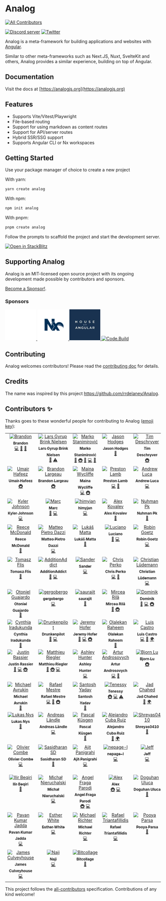 # Analog

<!-- prettier-ignore-start -->
<!-- ALL-CONTRIBUTORS-BADGE:START - Do not remove or modify this section -->
[![All Contributors](https://img.shields.io/badge/all_contributors-94-orange.svg?style=flat-square)](#contributors-)
<!-- ALL-CONTRIBUTORS-BADGE:END -->
<!-- prettier-ignore-end -->

[![Discord server](https://dcbadge.vercel.app/api/server/mKC2Ec48U5?style=flat-square)](https://chat.analogjs.org/) [![Twitter](https://img.shields.io/twitter/follow/analogjs)](https://twitter.com/analogjs)

Analog is a meta-framework for building applications and websites with [Angular](https://angular.dev).

Similar to other meta-frameworks such as Next.JS, Nuxt, SvelteKit and others, Analog provides a similar experience, building on top of Angular.

## Documentation

Visit the docs at [https://analogjs.org](https://analogjs.org)

## Features

- Supports Vite/Vitest/Playwright
- File-based routing
- Support for using markdown as content routes
- Support for API/server routes
- Hybrid SSR/SSG support
- Supports Angular CLI or Nx workspaces

## Getting Started

Use your package manager of choice to create a new project

With yarn:

```sh
yarn create analog
```

With npm:

```sh
npm init analog
```

With pnpm:

```sh
pnpm create analog
```

Follow the prompts to scaffold the project and start the development server.

[![Open in StackBlitz](https://developer.stackblitz.com/img/open_in_stackblitz.svg)](https://analogjs.org/new)

## Supporting Analog

Analog is an MIT-licensed open source project with its ongoing development made possible by contributors and sponsors.

[Become a Sponsor!](https://github.com/sponsors/brandonroberts).

### Sponsors

<a href="https://github.blog/2023-04-12-github-accelerator-our-first-cohort-and-whats-next/" target="_blank">
  <img src="https://github.com/analogjs/analog/blob/main/apps/docs-app/static/img/logos/github-logo.svg" width="100px" height="100px" alt="GitHub Accelerator" />
</a>

<a href="https://nx.dev" target="_blank">
  <img src="https://github.com/analogjs/analog/blob/main/apps/docs-app/static/img/logos/nx.svg" width="100px" height="100px" alt="NxDevTools" />
</a>

<a href="https://houseofangular.io" target="_blank">
  <img src="https://github.com/analogjs/analog/blob/main/apps/docs-app/static/img/logos/house-of-angular.png" width="100px" height="100px" alt="House of Angular" />
</a>

<a href="https://code.build" target="_blank">
  <img src="https://github.com/analogjs/analog/blob/main/apps/docs-app/static/img/logos/code.build-1x1.svg" width="100px" height="100px" alt="Code.Build" />
</a>

## Contributing

Analog welcomes contributors! Please read the [contributing doc](https://github.com/analogjs/analog/blob/main/CONTRIBUTING.md) for details.

## Credits

The name was inspired by this project https://github.com/rrdelaney/Analog.

## Contributors ✨

Thanks goes to these wonderful people for contributing to Analog ([emoji key](https://allcontributors.org/docs/en/emoji-key)):

<!-- ALL-CONTRIBUTORS-LIST:START - Do not remove or modify this section -->
<!-- prettier-ignore-start -->
<!-- markdownlint-disable -->
<table>
  <tbody>
    <tr>
      <td align="center" valign="top" width="14.28%"><a href="https://brandonroberts.dev"><img src="https://avatars.githubusercontent.com/u/42211?v=4?s=100" width="100px;" alt="Brandon"/><br /><sub><b>Brandon</b></sub></a><br /><a href="https://github.com/analogjs/analog/commits?author=brandonroberts" title="Code">💻</a> <a href="https://github.com/analogjs/analog/commits?author=brandonroberts" title="Documentation">📖</a> <a href="#ideas-brandonroberts" title="Ideas, Planning, & Feedback">🤔</a></td>
      <td align="center" valign="top" width="14.28%"><a href="https://dev.to/layzee"><img src="https://avatars.githubusercontent.com/u/6364586?v=4?s=100" width="100px;" alt="Lars Gyrup Brink Nielsen"/><br /><sub><b>Lars Gyrup Brink Nielsen</b></sub></a><br /><a href="https://github.com/analogjs/analog/commits?author=LayZeeDK" title="Documentation">📖</a> <a href="https://github.com/analogjs/analog/commits?author=LayZeeDK" title="Tests">⚠️</a></td>
      <td align="center" valign="top" width="14.28%"><a href="https://dev.to/markostanimirovic"><img src="https://avatars.githubusercontent.com/u/17877290?v=4?s=100" width="100px;" alt="Marko Stanimirović"/><br /><sub><b>Marko Stanimirović</b></sub></a><br /><a href="#tool-markostanimirovic" title="Tools">🔧</a> <a href="#infra-markostanimirovic" title="Infrastructure (Hosting, Build-Tools, etc)">🚇</a> <a href="https://github.com/analogjs/analog/commits?author=markostanimirovic" title="Documentation">📖</a> <a href="https://github.com/analogjs/analog/commits?author=markostanimirovic" title="Code">💻</a> <a href="#design-markostanimirovic" title="Design">🎨</a></td>
      <td align="center" valign="top" width="14.28%"><a href="https://github.com/jasonhodges"><img src="https://avatars.githubusercontent.com/u/1988476?v=4?s=100" width="100px;" alt="Jason Hodges"/><br /><sub><b>Jason Hodges</b></sub></a><br /><a href="https://github.com/analogjs/analog/commits?author=jasonhodges" title="Documentation">📖</a></td>
      <td align="center" valign="top" width="14.28%"><a href="http://timdeschryver.dev"><img src="https://avatars.githubusercontent.com/u/28659384?v=4?s=100" width="100px;" alt="Tim Deschryver"/><br /><sub><b>Tim Deschryver</b></sub></a><br /><a href="#infra-timdeschryver" title="Infrastructure (Hosting, Build-Tools, etc)">🚇</a></td>
      <td align="center" valign="top" width="14.28%"><a href="http://dalenguyen.me"><img src="https://avatars.githubusercontent.com/u/14116156?v=4?s=100" width="100px;" alt="Dale Nguyen"/><br /><sub><b>Dale Nguyen</b></sub></a><br /><a href="https://github.com/analogjs/analog/commits?author=dalenguyen" title="Code">💻</a> <a href="#design-dalenguyen" title="Design">🎨</a></td>
      <td align="center" valign="top" width="14.28%"><a href="https://github.com/Villanuevand"><img src="https://avatars.githubusercontent.com/u/1209238?v=4?s=100" width="100px;" alt="Andrés Villanueva"/><br /><sub><b>Andrés Villanueva</b></sub></a><br /><a href="https://github.com/analogjs/analog/commits?author=Villanuevand" title="Documentation">📖</a> <a href="#translation-Villanuevand" title="Translation">🌍</a></td>
    </tr>
    <tr>
      <td align="center" valign="top" width="14.28%"><a href="https://umairhafeez.com"><img src="https://avatars.githubusercontent.com/u/6948878?v=4?s=100" width="100px;" alt="Umair Hafeez"/><br /><sub><b>Umair Hafeez</b></sub></a><br /><a href="#infra-umairhm" title="Infrastructure (Hosting, Build-Tools, etc)">🚇</a></td>
      <td align="center" valign="top" width="14.28%"><a href="https://github.com/Yberion"><img src="https://avatars.githubusercontent.com/u/4186385?v=4?s=100" width="100px;" alt="Brandon Largeau"/><br /><sub><b>Brandon Largeau</b></sub></a><br /><a href="#infra-Yberion" title="Infrastructure (Hosting, Build-Tools, etc)">🚇</a></td>
      <td align="center" valign="top" width="14.28%"><a href="https://mainawycliffe.dev/"><img src="https://avatars.githubusercontent.com/u/12270550?v=4?s=100" width="100px;" alt="Maina Wycliffe"/><br /><sub><b>Maina Wycliffe</b></sub></a><br /><a href="https://github.com/analogjs/analog/commits?author=mainawycliffe" title="Code">💻</a> <a href="#infra-mainawycliffe" title="Infrastructure (Hosting, Build-Tools, etc)">🚇</a></td>
      <td align="center" valign="top" width="14.28%"><a href="http://www.prestonlamb.com"><img src="https://avatars.githubusercontent.com/u/2006222?v=4?s=100" width="100px;" alt="Preston Lamb"/><br /><sub><b>Preston Lamb</b></sub></a><br /><a href="https://github.com/analogjs/analog/commits?author=pjlamb12" title="Code">💻</a> <a href="https://github.com/analogjs/analog/commits?author=pjlamb12" title="Documentation">📖</a></td>
      <td align="center" valign="top" width="14.28%"><a href="https://iamandrewluca.com"><img src="https://avatars.githubusercontent.com/u/1881266?v=4?s=100" width="100px;" alt="Andrew Luca"/><br /><sub><b>Andrew Luca</b></sub></a><br /><a href="https://github.com/analogjs/analog/commits?author=iamandrewluca" title="Code">💻</a></td>
      <td align="center" valign="top" width="14.28%"><a href="https://nartc.me"><img src="https://avatars.githubusercontent.com/u/25516557?v=4?s=100" width="100px;" alt="Chau Tran"/><br /><sub><b>Chau Tran</b></sub></a><br /><a href="https://github.com/analogjs/analog/commits?author=nartc" title="Code">💻</a> <a href="#infra-nartc" title="Infrastructure (Hosting, Build-Tools, etc)">🚇</a></td>
      <td align="center" valign="top" width="14.28%"><a href="https://github.com/simitch1"><img src="https://avatars.githubusercontent.com/u/20285365?v=4?s=100" width="100px;" alt="Simone "/><br /><sub><b>Simone </b></sub></a><br /><a href="https://github.com/analogjs/analog/commits?author=simitch1" title="Code">💻</a></td>
    </tr>
    <tr>
      <td align="center" valign="top" width="14.28%"><a href="http://kylerjohnson.dev"><img src="https://avatars.githubusercontent.com/u/75549176?v=4?s=100" width="100px;" alt="Kyler Johnson"/><br /><sub><b>Kyler Johnson</b></sub></a><br /><a href="https://github.com/analogjs/analog/commits?author=KylerJohnsonDev" title="Code">💻</a></td>
      <td align="center" valign="top" width="14.28%"><a href="https://marcjulian.de/?ref=github"><img src="https://avatars.githubusercontent.com/u/8985933?v=4?s=100" width="100px;" alt="Marc"/><br /><sub><b>Marc</b></sub></a><br /><a href="https://github.com/analogjs/analog/commits?author=marcjulian" title="Documentation">📖</a> <a href="https://github.com/analogjs/analog/commits?author=marcjulian" title="Code">💻</a></td>
      <td align="center" valign="top" width="14.28%"><a href="https://github.com/himyjan"><img src="https://avatars.githubusercontent.com/u/51815522?v=4?s=100" width="100px;" alt="himyjan"/><br /><sub><b>himyjan</b></sub></a><br /><a href="https://github.com/analogjs/analog/commits?author=himyjan" title="Code">💻</a></td>
      <td align="center" valign="top" width="14.28%"><a href="https://github.com/TicTak21"><img src="https://avatars.githubusercontent.com/u/44474697?v=4?s=100" width="100px;" alt="Alex Kovalev"/><br /><sub><b>Alex Kovalev</b></sub></a><br /><a href="https://github.com/analogjs/analog/commits?author=TicTak21" title="Documentation">📖</a></td>
      <td align="center" valign="top" width="14.28%"><a href="http://www.linkedin.com/in/nuhmanpk"><img src="https://avatars.githubusercontent.com/u/62880706?v=4?s=100" width="100px;" alt="Nuhman Pk"/><br /><sub><b>Nuhman Pk</b></sub></a><br /><a href="https://github.com/analogjs/analog/commits?author=nuhmanpk" title="Documentation">📖</a></td>
      <td align="center" valign="top" width="14.28%"><a href="https://github.com/miluoshi"><img src="https://avatars.githubusercontent.com/u/1130547?v=4?s=100" width="100px;" alt="Miloš Lajtman"/><br /><sub><b>Miloš Lajtman</b></sub></a><br /><a href="https://github.com/analogjs/analog/commits?author=miluoshi" title="Code">💻</a></td>
      <td align="center" valign="top" width="14.28%"><a href="https://www.youtube.com/c/CodeShotsWithProfanis"><img src="https://avatars.githubusercontent.com/u/7045092?v=4?s=100" width="100px;" alt="profanis"/><br /><sub><b>profanis</b></sub></a><br /><a href="https://github.com/analogjs/analog/commits?author=profanis" title="Code">💻</a></td>
    </tr>
    <tr>
      <td align="center" valign="top" width="14.28%"><a href="https://github.com/hrmcdonald"><img src="https://avatars.githubusercontent.com/u/39349270?v=4?s=100" width="100px;" alt="Reece McDonald"/><br /><sub><b>Reece McDonald</b></sub></a><br /><a href="https://github.com/analogjs/analog/commits?author=hrmcdonald" title="Documentation">📖</a></td>
      <td align="center" valign="top" width="14.28%"><a href="https://ilteoood.xyz/"><img src="https://avatars.githubusercontent.com/u/6383527?v=4?s=100" width="100px;" alt="Matteo Pietro Dazzi"/><br /><sub><b>Matteo Pietro Dazzi</b></sub></a><br /><a href="https://github.com/analogjs/analog/commits?author=ilteoood" title="Code">💻</a></td>
      <td align="center" valign="top" width="14.28%"><a href="http://lukasmatta.com"><img src="https://avatars.githubusercontent.com/u/4323927?v=4?s=100" width="100px;" alt="Lukáš Matta"/><br /><sub><b>Lukáš Matta</b></sub></a><br /><a href="https://github.com/analogjs/analog/commits?author=lukasmatta" title="Documentation">📖</a></td>
      <td align="center" valign="top" width="14.28%"><a href="http://ngrome.io"><img src="https://avatars.githubusercontent.com/u/281553?v=4?s=100" width="100px;" alt="Luciano"/><br /><sub><b>Luciano</b></sub></a><br /><a href="https://github.com/analogjs/analog/commits?author=lucianomurr" title="Documentation">📖</a> <a href="https://github.com/analogjs/analog/commits?author=lucianomurr" title="Code">💻</a></td>
      <td align="center" valign="top" width="14.28%"><a href="https://goetzrobin.github.io"><img src="https://avatars.githubusercontent.com/u/35136007?v=4?s=100" width="100px;" alt="Robin Goetz"/><br /><sub><b>Robin Goetz</b></sub></a><br /><a href="https://github.com/analogjs/analog/commits?author=goetzrobin" title="Code">💻</a></td>
      <td align="center" valign="top" width="14.28%"><a href="https://github.com/ch1ffa"><img src="https://avatars.githubusercontent.com/u/17417010?v=4?s=100" width="100px;" alt="Vadim Evseev"/><br /><sub><b>Vadim Evseev</b></sub></a><br /><a href="https://github.com/analogjs/analog/commits?author=ch1ffa" title="Code">💻</a></td>
      <td align="center" valign="top" width="14.28%"><a href="https://k9n.dev"><img src="https://avatars.githubusercontent.com/u/4279702?v=4?s=100" width="100px;" alt="Danny Koppenhagen"/><br /><sub><b>Danny Koppenhagen</b></sub></a><br /><a href="https://github.com/analogjs/analog/commits?author=d-koppenhagen" title="Documentation">📖</a> <a href="https://github.com/analogjs/analog/commits?author=d-koppenhagen" title="Code">💻</a></td>
    </tr>
    <tr>
      <td align="center" valign="top" width="14.28%"><a href="https://tomwebwalker.pl/"><img src="https://avatars.githubusercontent.com/u/11270899?v=4?s=100" width="100px;" alt="Tomasz Flis"/><br /><sub><b>Tomasz Flis</b></sub></a><br /><a href="https://github.com/analogjs/analog/commits?author=TomWebwalker" title="Documentation">📖</a></td>
      <td align="center" valign="top" width="14.28%"><a href="https://github.com/AdditionAddict"><img src="https://avatars.githubusercontent.com/u/48436581?v=4?s=100" width="100px;" alt="AdditionAddict"/><br /><sub><b>AdditionAddict</b></sub></a><br /><a href="https://github.com/analogjs/analog/commits?author=AdditionAddict" title="Documentation">📖</a> <a href="https://github.com/analogjs/analog/commits?author=AdditionAddict" title="Code">💻</a></td>
      <td align="center" valign="top" width="14.28%"><a href="https://www.linkedin.com/in/sander-t-0a461458"><img src="https://avatars.githubusercontent.com/u/17591696?v=4?s=100" width="100px;" alt="Sander"/><br /><sub><b>Sander</b></sub></a><br /><a href="https://github.com/analogjs/analog/commits?author=sand4rt" title="Code">💻</a></td>
      <td align="center" valign="top" width="14.28%"><a href="http://perko.dev"><img src="https://avatars.githubusercontent.com/u/5384791?v=4?s=100" width="100px;" alt="Chris Perko"/><br /><sub><b>Chris Perko</b></sub></a><br /><a href="https://github.com/analogjs/analog/commits?author=BaronVonPerko" title="Code">💻</a> <a href="https://github.com/analogjs/analog/commits?author=BaronVonPerko" title="Documentation">📖</a></td>
      <td align="center" valign="top" width="14.28%"><a href="https://christianlydemann.com"><img src="https://avatars.githubusercontent.com/u/9210691?v=4?s=100" width="100px;" alt="Christian Lüdemann"/><br /><sub><b>Christian Lüdemann</b></sub></a><br /><a href="https://github.com/analogjs/analog/commits?author=lydemann" title="Code">💻</a></td>
      <td align="center" valign="top" width="14.28%"><a href="http://yasser.page"><img src="https://avatars.githubusercontent.com/u/9917969?v=4?s=100" width="100px;" alt="Yasser"/><br /><sub><b>Yasser</b></sub></a><br /><a href="https://github.com/analogjs/analog/commits?author=yassernasc" title="Code">💻</a></td>
      <td align="center" valign="top" width="14.28%"><a href="https://github.com/MDyrcz5"><img src="https://avatars.githubusercontent.com/u/23345904?v=4?s=100" width="100px;" alt="Michał Dyrcz"/><br /><sub><b>Michał Dyrcz</b></sub></a><br /><a href="https://github.com/analogjs/analog/commits?author=MDyrcz5" title="Code">💻</a></td>
    </tr>
    <tr>
      <td align="center" valign="top" width="14.28%"><a href="https://github.com/otonielguajardo"><img src="https://avatars.githubusercontent.com/u/23427095?v=4?s=100" width="100px;" alt="Otoniel Guajardo"/><br /><sub><b>Otoniel Guajardo</b></sub></a><br /><a href="https://github.com/analogjs/analog/commits?author=otonielguajardo" title="Documentation">📖</a></td>
      <td align="center" valign="top" width="14.28%"><a href="https://github.com/gergobergo"><img src="https://avatars.githubusercontent.com/u/25322572?v=4?s=100" width="100px;" alt="gergobergo"/><br /><sub><b>gergobergo</b></sub></a><br /><a href="https://github.com/analogjs/analog/commits?author=gergobergo" title="Code">💻</a></td>
      <td align="center" valign="top" width="14.28%"><a href="https://github.com/saurajit"><img src="https://avatars.githubusercontent.com/u/3590300?v=4?s=100" width="100px;" alt="saurajit"/><br /><sub><b>saurajit</b></sub></a><br /><a href="https://github.com/analogjs/analog/commits?author=saurajit" title="Documentation">📖</a></td>
      <td align="center" valign="top" width="14.28%"><a href="http://www.monocube.com"><img src="https://avatars.githubusercontent.com/u/2464830?v=4?s=100" width="100px;" alt="Mircea Rilă"/><br /><sub><b>Mircea Rilă</b></sub></a><br /><a href="https://github.com/analogjs/analog/commits?author=zawasp" title="Documentation">📖</a> <a href="#infra-zawasp" title="Infrastructure (Hosting, Build-Tools, etc)">🚇</a></td>
      <td align="center" valign="top" width="14.28%"><a href="https://dafnik.me"><img src="https://avatars.githubusercontent.com/u/16242839?v=4?s=100" width="100px;" alt="Dominik"/><br /><sub><b>Dominik</b></sub></a><br /><a href="https://github.com/analogjs/analog/commits?author=Dafnik" title="Documentation">📖</a> <a href="https://github.com/analogjs/analog/commits?author=Dafnik" title="Code">💻</a> <a href="#infra-Dafnik" title="Infrastructure (Hosting, Build-Tools, etc)">🚇</a></td>
      <td align="center" valign="top" width="14.28%"><a href="https://henriquecustodia.dev"><img src="https://avatars.githubusercontent.com/u/5140430?v=4?s=100" width="100px;" alt="Henrique Custódia"/><br /><sub><b>Henrique Custódia</b></sub></a><br /><a href="https://github.com/analogjs/analog/commits?author=henriquecustodia" title="Documentation">📖</a></td>
      <td align="center" valign="top" width="14.28%"><a href="https://isoden.dev"><img src="https://avatars.githubusercontent.com/u/3771988?v=4?s=100" width="100px;" alt="ISODA Yu"/><br /><sub><b>ISODA Yu</b></sub></a><br /><a href="https://github.com/analogjs/analog/commits?author=isoden" title="Documentation">📖</a></td>
    </tr>
    <tr>
      <td align="center" valign="top" width="14.28%"><a href="http://cynthia-developer.netlify.com"><img src="https://avatars.githubusercontent.com/u/37863089?v=4?s=100" width="100px;" alt="Cynthia Iradukunda"/><br /><sub><b>Cynthia Iradukunda</b></sub></a><br /><a href="https://github.com/analogjs/analog/commits?author=ciradu2204" title="Documentation">📖</a></td>
      <td align="center" valign="top" width="14.28%"><a href="https://github.com/Drunkenpilot"><img src="https://avatars.githubusercontent.com/u/2257567?v=4?s=100" width="100px;" alt="Drunkenpilot"/><br /><sub><b>Drunkenpilot</b></sub></a><br /><a href="https://github.com/analogjs/analog/commits?author=Drunkenpilot" title="Documentation">📖</a> <a href="https://github.com/analogjs/analog/commits?author=Drunkenpilot" title="Code">💻</a></td>
      <td align="center" valign="top" width="14.28%"><a href="https://github.com/jeremyhofer"><img src="https://avatars.githubusercontent.com/u/17076628?v=4?s=100" width="100px;" alt="Jeremy Hofer"/><br /><sub><b>Jeremy Hofer</b></sub></a><br /><a href="https://github.com/analogjs/analog/commits?author=jeremyhofer" title="Documentation">📖</a> <a href="https://github.com/analogjs/analog/commits?author=jeremyhofer" title="Code">💻</a> <a href="#infra-jeremyhofer" title="Infrastructure (Hosting, Build-Tools, etc)">🚇</a></td>
      <td align="center" valign="top" width="14.28%"><a href="http://www.routechnology.tech"><img src="https://avatars.githubusercontent.com/u/61606062?v=4?s=100" width="100px;" alt="Olalekan Raheem"/><br /><sub><b>Olalekan Raheem</b></sub></a><br /><a href="https://github.com/analogjs/analog/commits?author=SOG-web" title="Documentation">📖</a></td>
      <td align="center" valign="top" width="14.28%"><a href="https://github.com/luishcastroc"><img src="https://avatars.githubusercontent.com/u/13698269?v=4?s=100" width="100px;" alt="Luis Castro"/><br /><sub><b>Luis Castro</b></sub></a><br /><a href="https://github.com/analogjs/analog/commits?author=luishcastroc" title="Code">💻</a> <a href="https://github.com/analogjs/analog/commits?author=luishcastroc" title="Documentation">📖</a> <a href="#translation-luishcastroc" title="Translation">🌍</a></td>
      <td align="center" valign="top" width="14.28%"><a href="https://github.com/QuantariusRay"><img src="https://avatars.githubusercontent.com/u/31900736?v=4?s=100" width="100px;" alt="Q"/><br /><sub><b>Q</b></sub></a><br /><a href="https://github.com/analogjs/analog/commits?author=QuantariusRay" title="Code">💻</a> <a href="https://github.com/analogjs/analog/commits?author=QuantariusRay" title="Documentation">📖</a></td>
      <td align="center" valign="top" width="14.28%"><a href="https://github.com/cskiwi"><img src="https://avatars.githubusercontent.com/u/847540?v=4?s=100" width="100px;" alt="Glenn Latomme"/><br /><sub><b>Glenn Latomme</b></sub></a><br /><a href="https://github.com/analogjs/analog/commits?author=cskiwi" title="Documentation">📖</a></td>
    </tr>
    <tr>
      <td align="center" valign="top" width="14.28%"><a href="http://www.justinrassier.com"><img src="https://avatars.githubusercontent.com/u/1228424?v=4?s=100" width="100px;" alt="Justin Rassier"/><br /><sub><b>Justin Rassier</b></sub></a><br /><a href="https://github.com/analogjs/analog/commits?author=justinrassier" title="Documentation">📖</a> <a href="https://github.com/analogjs/analog/commits?author=justinrassier" title="Code">💻</a> <a href="#infra-justinrassier" title="Infrastructure (Hosting, Build-Tools, etc)">🚇</a></td>
      <td align="center" valign="top" width="14.28%"><a href="http://riegler.fr"><img src="https://avatars.githubusercontent.com/u/1300985?v=4?s=100" width="100px;" alt="Matthieu Riegler"/><br /><sub><b>Matthieu Riegler</b></sub></a><br /><a href="https://github.com/analogjs/analog/commits?author=JeanMeche" title="Documentation">📖</a> <a href="#infra-JeanMeche" title="Infrastructure (Hosting, Build-Tools, etc)">🚇</a> <a href="https://github.com/analogjs/analog/commits?author=JeanMeche" title="Code">💻</a></td>
      <td align="center" valign="top" width="14.28%"><a href="https://github.com/ashley-hunter"><img src="https://avatars.githubusercontent.com/u/20795331?v=4?s=100" width="100px;" alt="Ashley Hunter"/><br /><sub><b>Ashley Hunter</b></sub></a><br /><a href="https://github.com/analogjs/analog/commits?author=ashley-hunter" title="Code">💻</a></td>
      <td align="center" valign="top" width="14.28%"><a href="http://ng-guru.io"><img src="https://avatars.githubusercontent.com/u/7337691?v=4?s=100" width="100px;" alt="Artur Androsovych"/><br /><sub><b>Artur Androsovych</b></sub></a><br /><a href="https://github.com/analogjs/analog/commits?author=arturovt" title="Code">💻</a> <a href="https://github.com/analogjs/analog/commits?author=arturovt" title="Documentation">📖</a></td>
      <td align="center" valign="top" width="14.28%"><a href="https://bjornlu.com"><img src="https://avatars.githubusercontent.com/u/34116392?v=4?s=100" width="100px;" alt="Bjorn Lu"/><br /><sub><b>Bjorn Lu</b></sub></a><br /><a href="#infra-bluwy" title="Infrastructure (Hosting, Build-Tools, etc)">🚇</a></td>
      <td align="center" valign="top" width="14.28%"><a href="https://github.com/omarbelkhodja"><img src="https://avatars.githubusercontent.com/u/2501093?v=4?s=100" width="100px;" alt="Omar BELKHODJA"/><br /><sub><b>Omar BELKHODJA</b></sub></a><br /><a href="https://github.com/analogjs/analog/commits?author=omarbelkhodja" title="Code">💻</a></td>
      <td align="center" valign="top" width="14.28%"><a href="https://github.com/deepakrudrapaul"><img src="https://avatars.githubusercontent.com/u/25549935?v=4?s=100" width="100px;" alt="Deepak Rudra Paul"/><br /><sub><b>Deepak Rudra Paul</b></sub></a><br /><a href="https://github.com/analogjs/analog/commits?author=deepakrudrapaul" title="Documentation">📖</a></td>
    </tr>
    <tr>
      <td align="center" valign="top" width="14.28%"><a href="https://github.com/mavrukin"><img src="https://avatars.githubusercontent.com/u/239147?v=4?s=100" width="100px;" alt="Michael Avrukin"/><br /><sub><b>Michael Avrukin</b></sub></a><br /><a href="https://github.com/analogjs/analog/commits?author=mavrukin" title="Documentation">📖</a></td>
      <td align="center" valign="top" width="14.28%"><a href="https://github.com/rlmestre"><img src="https://avatars.githubusercontent.com/u/277805?v=4?s=100" width="100px;" alt="Rafael Mestre"/><br /><sub><b>Rafael Mestre</b></sub></a><br /><a href="https://github.com/analogjs/analog/commits?author=rlmestre" title="Code">💻</a> <a href="https://github.com/analogjs/analog/commits?author=rlmestre" title="Documentation">📖</a> <a href="#infra-rlmestre" title="Infrastructure (Hosting, Build-Tools, etc)">🚇</a></td>
      <td align="center" valign="top" width="14.28%"><a href="https://github.com/santoshyadavdev"><img src="https://avatars.githubusercontent.com/u/11923975?v=4?s=100" width="100px;" alt="Santosh Yadav"/><br /><sub><b>Santosh Yadav</b></sub></a><br /><a href="https://github.com/analogjs/analog/commits?author=santoshyadavdev" title="Documentation">📖</a></td>
      <td align="center" valign="top" width="14.28%"><a href="https://github.com/Tenessy"><img src="https://avatars.githubusercontent.com/u/65855673?v=4?s=100" width="100px;" alt="Tenessy"/><br /><sub><b>Tenessy</b></sub></a><br /><a href="#infra-Tenessy" title="Infrastructure (Hosting, Build-Tools, etc)">🚇</a> <a href="https://github.com/analogjs/analog/commits?author=Tenessy" title="Code">💻</a> <a href="https://github.com/analogjs/analog/commits?author=Tenessy" title="Tests">⚠️</a></td>
      <td align="center" valign="top" width="14.28%"><a href="https://github.com/Jad31"><img src="https://avatars.githubusercontent.com/u/46532649?v=4?s=100" width="100px;" alt="Jad Chahed"/><br /><sub><b>Jad Chahed</b></sub></a><br /><a href="https://github.com/analogjs/analog/commits?author=Jad31" title="Documentation">📖</a> <a href="#translation-Jad31" title="Translation">🌍</a></td>
      <td align="center" valign="top" width="14.28%"><a href="https://www.gta-sa.com.br/"><img src="https://avatars.githubusercontent.com/u/40439982?v=4?s=100" width="100px;" alt="Gesiel Rosa"/><br /><sub><b>Gesiel Rosa</b></sub></a><br /><a href="https://github.com/analogjs/analog/commits?author=gesielrosa" title="Documentation">📖</a> <a href="#translation-gesielrosa" title="Translation">🌍</a></td>
      <td align="center" valign="top" width="14.28%"><a href="http://besimgurbuz.dev/"><img src="https://avatars.githubusercontent.com/u/33575384?v=4?s=100" width="100px;" alt="Besim Gürbüz"/><br /><sub><b>Besim Gürbüz</b></sub></a><br /><a href="https://github.com/analogjs/analog/commits?author=besimgurbuz" title="Documentation">📖</a> <a href="#translation-besimgurbuz" title="Translation">🌍</a></td>
    </tr>
    <tr>
      <td align="center" valign="top" width="14.28%"><a href="https://github.com/lukasnys"><img src="https://avatars.githubusercontent.com/u/22593230?v=4?s=100" width="100px;" alt="Lukas Nys"/><br /><sub><b>Lukas Nys</b></sub></a><br /><a href="https://github.com/analogjs/analog/commits?author=lukasnys" title="Documentation">📖</a></td>
      <td align="center" valign="top" width="14.28%"><a href="https://github.com/alaendle"><img src="https://avatars.githubusercontent.com/u/969523?v=4?s=100" width="100px;" alt="Andreas Ländle"/><br /><sub><b>Andreas Ländle</b></sub></a><br /><a href="https://github.com/analogjs/analog/commits?author=alaendle" title="Code">💻</a></td>
      <td align="center" valign="top" width="14.28%"><a href="https://ksgn.dev"><img src="https://avatars.githubusercontent.com/u/498197?v=4?s=100" width="100px;" alt="Pascal Küsgen"/><br /><sub><b>Pascal Küsgen</b></sub></a><br /><a href="https://github.com/analogjs/analog/commits?author=Pascalmh" title="Documentation">📖</a></td>
      <td align="center" valign="top" width="14.28%"><a href="http://alejandrocuba.com"><img src="https://avatars.githubusercontent.com/u/6283346?v=4?s=100" width="100px;" alt="Alejandro Cuba Ruiz"/><br /><sub><b>Alejandro Cuba Ruiz</b></sub></a><br /><a href="https://github.com/analogjs/analog/commits?author=alejandrocuba" title="Documentation">📖</a> <a href="#translation-alejandrocuba" title="Translation">🌍</a></td>
      <td align="center" valign="top" width="14.28%"><a href="https://github.com/Shreyas0410"><img src="https://avatars.githubusercontent.com/u/70795867?v=4?s=100" width="100px;" alt="Shreyas0410"/><br /><sub><b>Shreyas0410</b></sub></a><br /><a href="https://github.com/analogjs/analog/commits?author=Shreyas0410" title="Documentation">📖</a></td>
      <td align="center" valign="top" width="14.28%"><a href="https://github.com/Den-dp"><img src="https://avatars.githubusercontent.com/u/1770529?v=4?s=100" width="100px;" alt="Denis Bendrikov"/><br /><sub><b>Denis Bendrikov</b></sub></a><br /><a href="https://github.com/analogjs/analog/commits?author=Den-dp" title="Documentation">📖</a></td>
      <td align="center" valign="top" width="14.28%"><a href="https://github.com/iancharlesdouglas"><img src="https://avatars.githubusercontent.com/u/3481593?v=4?s=100" width="100px;" alt="iancharlesdouglas"/><br /><sub><b>iancharlesdouglas</b></sub></a><br /><a href="https://github.com/analogjs/analog/commits?author=iancharlesdouglas" title="Documentation">📖</a></td>
    </tr>
    <tr>
      <td align="center" valign="top" width="14.28%"><a href="https://twitter.com/OCombe"><img src="https://avatars.githubusercontent.com/u/265378?v=4?s=100" width="100px;" alt="Olivier Combe"/><br /><sub><b>Olivier Combe</b></sub></a><br /><a href="https://github.com/analogjs/analog/commits?author=ocombe" title="Code">💻</a></td>
      <td align="center" valign="top" width="14.28%"><a href="https://github.com/sasidharansd"><img src="https://avatars.githubusercontent.com/u/47988127?v=4?s=100" width="100px;" alt="Sasidharan SD"/><br /><sub><b>Sasidharan SD</b></sub></a><br /><a href="https://github.com/analogjs/analog/commits?author=sasidharansd" title="Documentation">📖</a></td>
      <td align="center" valign="top" width="14.28%"><a href="https://beta.ajitpanigrahi.com"><img src="https://avatars.githubusercontent.com/u/19947758?v=4?s=100" width="100px;" alt="Ajit Panigrahi"/><br /><sub><b>Ajit Panigrahi</b></sub></a><br /><a href="https://github.com/analogjs/analog/commits?author=ajitzero" title="Code">💻</a></td>
      <td align="center" valign="top" width="14.28%"><a href="https://github.com/nemu69"><img src="https://avatars.githubusercontent.com/u/43633395?v=4?s=100" width="100px;" alt="nepage-l"/><br /><sub><b>nepage-l</b></sub></a><br /><a href="https://github.com/analogjs/analog/commits?author=nemu69" title="Code">💻</a></td>
      <td align="center" valign="top" width="14.28%"><a href="https://jeffreysmith.ninja"><img src="https://avatars.githubusercontent.com/u/5161547?v=4?s=100" width="100px;" alt="Jeff"/><br /><sub><b>Jeff</b></sub></a><br /><a href="https://github.com/analogjs/analog/commits?author=Jefftopia" title="Code">💻</a></td>
      <td align="center" valign="top" width="14.28%"><a href="https://sammymohamed.com"><img src="https://avatars.githubusercontent.com/u/22568206?v=4?s=100" width="100px;" alt="Sammy Mohamed"/><br /><sub><b>Sammy Mohamed</b></sub></a><br /><a href="https://github.com/analogjs/analog/commits?author=thatsamsonkid" title="Documentation">📖</a></td>
      <td align="center" valign="top" width="14.28%"><a href="https://www.joshmorony.com"><img src="https://avatars.githubusercontent.com/u/2578009?v=4?s=100" width="100px;" alt="Josh Morony"/><br /><sub><b>Josh Morony</b></sub></a><br /><a href="https://github.com/analogjs/analog/commits?author=joshuamorony" title="Code">💻</a></td>
    </tr>
    <tr>
      <td align="center" valign="top" width="14.28%"><a href="https://github.com/ilirbeqirii"><img src="https://avatars.githubusercontent.com/u/24731032?v=4?s=100" width="100px;" alt="Ilir Beqiri"/><br /><sub><b>Ilir Beqiri</b></sub></a><br /><a href="https://github.com/analogjs/analog/commits?author=ilirbeqirii" title="Documentation">📖</a></td>
      <td align="center" valign="top" width="14.28%"><a href="https://github.com/remes2000"><img src="https://avatars.githubusercontent.com/u/26173223?v=4?s=100" width="100px;" alt="Michał Nieruchalski"/><br /><sub><b>Michał Nieruchalski</b></sub></a><br /><a href="https://github.com/analogjs/analog/commits?author=remes2000" title="Code">💻</a></td>
      <td align="center" valign="top" width="14.28%"><a href="https://angelfraga.com/"><img src="https://avatars.githubusercontent.com/u/11693938?v=4?s=100" width="100px;" alt="Angel Fraga Parodi"/><br /><sub><b>Angel Fraga Parodi</b></sub></a><br /><a href="#infra-angelfraga" title="Infrastructure (Hosting, Build-Tools, etc)">🚇</a> <a href="https://github.com/analogjs/analog/commits?author=angelfraga" title="Code">💻</a></td>
      <td align="center" valign="top" width="14.28%"><a href="https://alexfriesen.net/"><img src="https://avatars.githubusercontent.com/u/1307706?v=4?s=100" width="100px;" alt="Alex"/><br /><sub><b>Alex</b></sub></a><br /><a href="#infra-alexfriesen" title="Infrastructure (Hosting, Build-Tools, etc)">🚇</a> <a href="https://github.com/analogjs/analog/commits?author=alexfriesen" title="Code">💻</a></td>
      <td align="center" valign="top" width="14.28%"><a href="https://github.com/duluca"><img src="https://avatars.githubusercontent.com/u/822159?v=4?s=100" width="100px;" alt="Doguhan Uluca"/><br /><sub><b>Doguhan Uluca</b></sub></a><br /><a href="https://github.com/analogjs/analog/commits?author=duluca" title="Documentation">📖</a></td>
      <td align="center" valign="top" width="14.28%"><a href="https://github.com/nckirik"><img src="https://avatars.githubusercontent.com/u/53273233?v=4?s=100" width="100px;" alt="N. Can KIRIK"/><br /><sub><b>N. Can KIRIK</b></sub></a><br /><a href="https://github.com/analogjs/analog/commits?author=nckirik" title="Code">💻</a></td>
      <td align="center" valign="top" width="14.28%"><a href="https://github.com/ShPelles"><img src="https://avatars.githubusercontent.com/u/43875468?v=4?s=100" width="100px;" alt="ShPelles"/><br /><sub><b>ShPelles</b></sub></a><br /><a href="https://github.com/analogjs/analog/commits?author=ShPelles" title="Documentation">📖</a></td>
    </tr>
    <tr>
      <td align="center" valign="top" width="14.28%"><a href="https://pavankjadda.dev"><img src="https://avatars.githubusercontent.com/u/17564080?v=4?s=100" width="100px;" alt="Pavan Kumar Jadda"/><br /><sub><b>Pavan Kumar Jadda</b></sub></a><br /><a href="https://github.com/analogjs/analog/commits?author=pavankjadda" title="Code">💻</a></td>
      <td align="center" valign="top" width="14.28%"><a href="https://monacodelisa.com/"><img src="https://avatars.githubusercontent.com/u/64324417?v=4?s=100" width="100px;" alt="Esther White"/><br /><sub><b>Esther White</b></sub></a><br /><a href="https://github.com/analogjs/analog/commits?author=monacodelisa" title="Code">💻</a></td>
      <td align="center" valign="top" width="14.28%"><a href="https://github.com/Micha-Richter"><img src="https://avatars.githubusercontent.com/u/12509902?v=4?s=100" width="100px;" alt="Michael Richter"/><br /><sub><b>Michael Richter</b></sub></a><br /><a href="https://github.com/analogjs/analog/commits?author=Micha-Richter" title="Code">💻</a></td>
      <td align="center" valign="top" width="14.28%"><a href="https://a21.dev"><img src="https://avatars.githubusercontent.com/u/24437129?v=4?s=100" width="100px;" alt="Rafael Triantafillidis"/><br /><sub><b>Rafael Triantafillidis</b></sub></a><br /><a href="https://github.com/analogjs/analog/commits?author=alator21" title="Code">💻</a></td>
      <td align="center" valign="top" width="14.28%"><a href="https://github.com/pi0"><img src="https://avatars.githubusercontent.com/u/5158436?v=4?s=100" width="100px;" alt="Pooya Parsa"/><br /><sub><b>Pooya Parsa</b></sub></a><br /><a href="https://github.com/analogjs/analog/commits?author=pi0" title="Documentation">📖</a></td>
      <td align="center" valign="top" width="14.28%"><a href="https://crutchcorn.dev"><img src="https://avatars.githubusercontent.com/u/9100169?v=4?s=100" width="100px;" alt="Corbin Crutchley"/><br /><sub><b>Corbin Crutchley</b></sub></a><br /><a href="https://github.com/analogjs/analog/commits?author=crutchcorn" title="Documentation">📖</a></td>
      <td align="center" valign="top" width="14.28%"><a href="http://www.robusthaven.com"><img src="https://avatars.githubusercontent.com/u/730804?v=4?s=100" width="100px;" alt="Leblanc Meneses"/><br /><sub><b>Leblanc Meneses</b></sub></a><br /><a href="#infra-leblancmeneses" title="Infrastructure (Hosting, Build-Tools, etc)">🚇</a> <a href="https://github.com/analogjs/analog/commits?author=leblancmeneses" title="Code">💻</a> <a href="https://github.com/analogjs/analog/commits?author=leblancmeneses" title="Documentation">📖</a></td>
    </tr>
    <tr>
      <td align="center" valign="top" width="14.28%"><a href="https://github.com/jculvey"><img src="https://avatars.githubusercontent.com/u/204386?v=4?s=100" width="100px;" alt="James Culveyhouse"/><br /><sub><b>James Culveyhouse</b></sub></a><br /><a href="https://github.com/analogjs/analog/commits?author=jculvey" title="Code">💻</a></td>
      <td align="center" valign="top" width="14.28%"><a href="https://github.com/naaajii"><img src="https://avatars.githubusercontent.com/u/54370141?v=4?s=100" width="100px;" alt="Naji"/><br /><sub><b>Naji</b></sub></a><br /><a href="https://github.com/analogjs/analog/commits?author=naaajii" title="Code">💻</a></td>
      <td align="center" valign="top" width="14.28%"><a href="https://honey.glass/"><img src="https://avatars.githubusercontent.com/u/1880749?v=4?s=100" width="100px;" alt="Bitcollage"/><br /><sub><b>Bitcollage</b></sub></a><br /><a href="https://github.com/analogjs/analog/commits?author=SerkanSipahi" title="Documentation">📖</a></td>
    </tr>
  </tbody>
</table>

<!-- markdownlint-restore -->
<!-- prettier-ignore-end -->

<!-- ALL-CONTRIBUTORS-LIST:END -->

This project follows the [all-contributors](https://github.com/all-contributors/all-contributors) specification. Contributions of any kind welcome!
